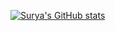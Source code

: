[![Surya's GitHub stats](https://github-readme-stats.vercel.app/api?username=gsteja2307&show_icons=true)](https://github.com/anuraghazra/github-readme-stats)

<!--
**gsteja2307/gsteja2307** is a ✨ _special_ ✨ repository because its `README.md` (this file) appears on your GitHub profile.

Here are some ideas to get you started:

- 🔭 I’m currently working on ...
- 🌱 I’m currently learning ...
- 👯 I’m looking to collaborate on ...
- 🤔 I’m looking for help with ...
- 💬 Ask me about ...
- 📫 How to reach me: ...
- 😄 Pronouns: ...
- ⚡ Fun fact: ...
-->
